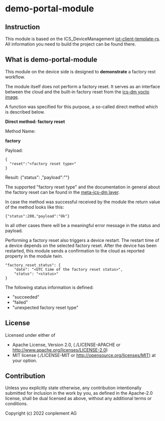 # demo-portal-module

## Instruction
This module is based on the ICS_DeviceManagement [iot-client-template-rs](https://github.com/ICS-DeviceManagement/iot-client-template-rs). All information you need to build the project can be found there.


## What is demo-portal-module
This module on the device side is designed to **demonstrate** a factory rest workflow.

The module itself does not perform a factory reset.
It serves as an interface between the cloud and the built-in factory reset from the [ics-dm yocto image](https://github.com/ICS-DeviceManagement/meta-ics-dm).

A function was specified for this purpose, a so-called direct method which is described below.

**Direct method: factory reset**

Method Name:

**factory**

Payload:
```
{
  "reset":"<factory reset type>"
}
```

Result:
{"status": <HTTP-Statusode>,"payload":"<result>"}


The supported "factory reset type" and the documentation in general about the factory reset can be found in the [meta-ics-dm layer](https://github.com/ICS-DeviceManagement/meta-ics-dm#factory-reset).

In case the method was successful received by the module the return value of the method looks like this:

```
{"status":200,"payload":"Ok"}
```

In all other cases there will be a meaningful error message in the status and payload.

Performing a factory reset also triggers a device restart. The restart time of a device depends on the selected factory reset. After the device has been restarted, this module sends a confirmation to the cloud as reported property in the module twin.

```
"factory_reset_status": {
    "date": "<UTC time of the factory reset status>",
    "status": "<status>"
}
```

The following status information is defined:
 - "succeeded"
 - "failed"
 - "unexpected factory reset type"


## License

Licensed under either of
* Apache License, Version 2.0, (./LICENSE-APACHE or <http://www.apache.org/licenses/LICENSE-2.0>)
* MIT license (./LICENSE-MIT or <http://opensource.org/licenses/MIT>)
at your option.

## Contribution

Unless you explicitly state otherwise, any contribution intentionally
submitted for inclusion in the work by you, as defined in the Apache-2.0
license, shall be dual licensed as above, without any additional terms or
conditions.

Copyright (c) 2022 conplement AG
